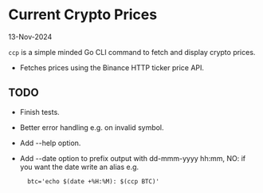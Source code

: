 # Current Crypto Prices
13-Nov-2024

`ccp` is a simple minded Go CLI command to fetch and display crypto prices.

- Fetches prices using the Binance HTTP ticker price API.

## TODO
- Finish tests.
- Better error handling e.g. on invalid symbol.
- Add --help option.
- Add --date option to prefix output with dd-mmm-yyyy hh:mm, NO: if you want the date write an alias e.g.

        btc='echo $(date +%H:%M): $(ccp BTC)'


